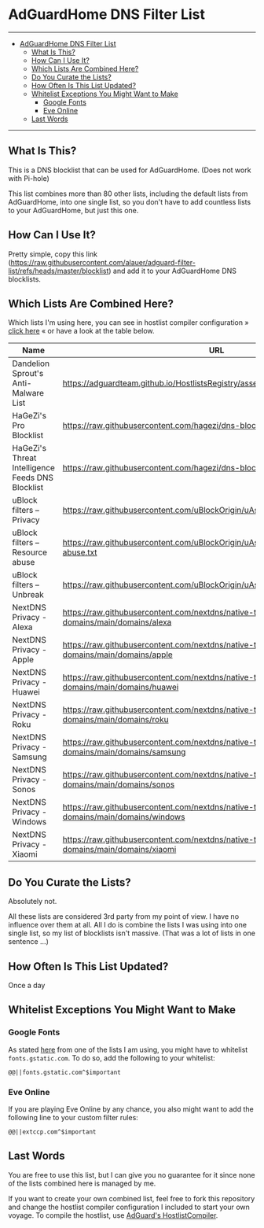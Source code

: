 # AdGuardHome DNS Filter List<a name="adguardhome-dns-filter-list"></a>

______________________________________________________________________

<!-- mdformat-toc start --slug=github --maxlevel=6 --minlevel=1 -->

- [AdGuardHome DNS Filter List](#adguardhome-dns-filter-list)
  - [What Is This?](#what-is-this)
  - [How Can I Use It?](#how-can-i-use-it)
  - [Which Lists Are Combined Here?](#which-lists-are-combined-here)
  - [Do You Curate the Lists?](#do-you-curate-the-lists)
  - [How Often Is This List Updated?](#how-often-is-this-list-updated)
  - [Whitelist Exceptions You Might Want to Make](#whitelist-exceptions-you-might-want-to-make)
    - [Google Fonts](#google-fonts)
    - [Eve Online](#eve-online)
  - [Last Words](#last-words)

<!-- mdformat-toc end -->

______________________________________________________________________

## What Is This?<a name="what-is-this"></a>

This is a DNS blocklist that can be used for AdGuardHome. (Does not work with Pi-hole)

This list combines more than 80 other lists, including the default lists from
AdGuardHome, into one single list, so you don't have to add countless lists to your
AdGuardHome, but just this one.

## How Can I Use It?<a name="how-can-i-use-it"></a>

Pretty simple, copy this link
(https://raw.githubusercontent.com/alauer/adguard-filter-list/refs/heads/master/blocklist) and
add it to your AdGuardHome DNS blocklists.

## Which Lists Are Combined Here?<a name="which-lists-are-combined-here"></a>

Which lists I'm using here, you can see in hostlist compiler configuration
» [click here](hostlist-compiler-config.json) « or have a look at the table below.

| Name                             | URL                                                                                      |
| -------------------------------- | ---------------------------------------------------------------------------------------- |
| Dandelion Sprout's Anti-Malware List        | https://adguardteam.github.io/HostlistsRegistry/assets/filter_12.txt          |
| HaGeZi's Pro Blocklist   | https://raw.githubusercontent.com/hagezi/dns-blocklists/main/adblock/pro.txt        |
| HaGeZi's Threat Intelligence Feeds DNS Blocklist | https://raw.githubusercontent.com/hagezi/dns-blocklists/main/adblock/tif.txt |
| uBlock filters – Privacy         | https://raw.githubusercontent.com/uBlockOrigin/uAssets/master/filters/privacy.txt        |
| uBlock filters – Resource abuse  | https://raw.githubusercontent.com/uBlockOrigin/uAssets/master/filters/resource-abuse.txt |
| uBlock filters – Unbreak         | https://raw.githubusercontent.com/uBlockOrigin/uAssets/master/filters/unbreak.txt        |
| NextDNS Privacy - Alexa          | https://raw.githubusercontent.com/nextdns/native-tracking-domains/main/domains/alexa     |
| NextDNS Privacy - Apple          | https://raw.githubusercontent.com/nextdns/native-tracking-domains/main/domains/apple     |
| NextDNS Privacy - Huawei         | https://raw.githubusercontent.com/nextdns/native-tracking-domains/main/domains/huawei    |
| NextDNS Privacy - Roku           | https://raw.githubusercontent.com/nextdns/native-tracking-domains/main/domains/roku      |
| NextDNS Privacy - Samsung        | https://raw.githubusercontent.com/nextdns/native-tracking-domains/main/domains/samsung   |
| NextDNS Privacy - Sonos          | https://raw.githubusercontent.com/nextdns/native-tracking-domains/main/domains/sonos     |
| NextDNS Privacy - Windows        | https://raw.githubusercontent.com/nextdns/native-tracking-domains/main/domains/windows   |
| NextDNS Privacy - Xiaomi         | https://raw.githubusercontent.com/nextdns/native-tracking-domains/main/domains/xiaomi    |

## Do You Curate the Lists?<a name="do-you-curate-the-lists"></a>

Absolutely not.

All these lists are considered 3rd party from my point of view. I have no influence
over them at all. All I do is combine the lists I was using into one single list, so
my list of blocklists isn't massive. (That was a lot of lists in one sentence ...)

## How Often Is This List Updated?<a name="how-often-is-this-list-updated"></a>

Once a day

## Whitelist Exceptions You Might Want to Make<a name="whitelist-exceptions-you-might-want-to-make"></a>

### Google Fonts<a name="google-fonts"></a>

As stated [here](https://github.com/lightswitch05/hosts#google-fonts) from one of
the lists I am using, you might have to whitelist `fonts.gstatic.com`. To do so, add
the following to your whitelist:

```plainext
@@||fonts.gstatic.com^$important
```

### Eve Online<a name="eve-online"></a>

If you are playing Eve Online by any chance, you also might want to add the
following line to your custom filter rules:

```plaintext
@@||extccp.com^$important
```

## Last Words<a name="last-words"></a>

You are free to use this list, but I can give you no guarantee for it since none of
the lists combined here is managed by me.

If you want to create your own combined list, feel free to fork this repository and
change the hostlist compiler configuration I included to start your own voyage. To
compile the hostlist, use
[AdGuard's HostlistCompiler](https://github.com/AdguardTeam/HostlistCompiler).
